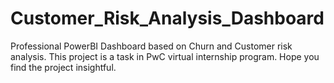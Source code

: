 # Customer_Risk_Analysis_Dashboard

Professional PowerBI Dashboard based on Churn and Customer risk analysis. This project is a task in PwC virtual internship program. Hope you find the project insightful.
